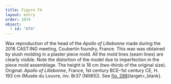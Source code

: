 ```yaml
---
title: Figure 74
layout: entry
order: 1074
object:
  - id: "074"
---
```


Wax reproduction of the head of the *Apollo of Lillebonne* made during the 2016 CAST:ING meeting, Coubertin foundry, France. This wax was obtained by slush molding in a plaster piece mold. All the mold lines (seam lines) are clearly visible. Note the distortion of the model due to imperfection in the piece mold assemblage. The height is 18 cm (two-thirds of the original size). Original: *Apollo of Lillebonne*, France, 1st century BCE–1st century CE, H. 193 cm (Musée du Louvre, inv. Br37 [NIII65]). See [fig. 288](/visual-atlas/#fig-288){target=_blank}.
